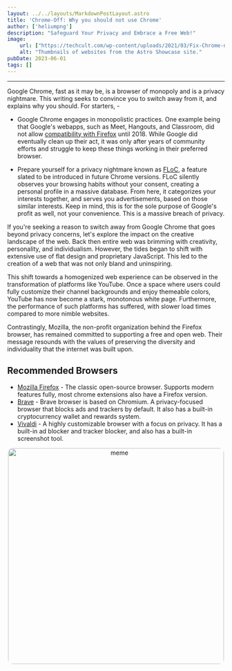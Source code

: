 ```yaml
---
layout: ../../layouts/MarkdownPostLayout.astro
title: 'Chrome-Off: Why you should not use Chrome'
author: ['heliumpng']
description: "Safeguard Your Privacy and Embrace a Free Web!"
image: 
    url: ["https://techcult.com/wp-content/uploads/2021/03/Fix-Chrome-not-Connecting-to-the-Internet.png"]
    alt: "Thumbnails of websites from the Astro Showcase site."
pubDate: 2023-06-01
tags: []
---
```

____________________________________________________________________________________________
Google Chrome, fast as it may be, is a browser of monopoly and is a privacy nightmare. This writing seeks to convince you to switch away from it, and explains why you should. For starters, -
- Google Chrome engages in monopolistic practices. One example being that Google's webapps, such as Meet, Hangouts, and Classroom, did not allow [compatibility with Firefox](https://blog.mozilla.org/webrtc/firefox-is-now-supported-by-google-hangouts-and-meet/) until 2018. While Google did eventually clean up their act, it was only after years of community efforts and struggle to keep these things working in their preferred browser.

 - Prepare yourself for a privacy nightmare known as [FLoC](https://web.dev/floc/), a feature slated to be introduced in future Chrome versions. FLoC silently observes your browsing habits without your consent, creating a personal profile in a massive database. From here, it categorizes your interests together, and serves you advertisements, based on those similar interests. Keep in mind, this is for the sole purpose of Google's profit as well, not your convenience. This is a massive breach of privacy.

If you're seeking a reason to switch away from Google Chrome that goes beyond privacy concerns, let's explore the impact on the creative landscape of the web. Back then entire web was brimming with creativity, personality, and individualism. However, the tides began to shift with extensive use of flat design and proprietary JavaScript. This led to the creation of a web that was not only bland and uninspiring.

This shift towards a homogenized web experience can be observed in the transformation of platforms like YouTube. Once a space where users could fully customize their channel backgrounds and enjoy themeable colors, YouTube has now become a stark, monotonous white page. Furthermore, the performance of such platforms has suffered, with slower load times compared to more nimble websites.

Contrastingly, Mozilla, the non-profit organization behind the Firefox browser, has remained committed to supporting a free and open web. Their message resounds with the values of preserving the diversity and individuality that the internet was built upon.

## Recommended Browsers
- [Mozilla Firefox](https://www.mozilla.org/en-US/firefox/new/) - The classic open-source browser. Supports modern features fully, most chrome extensions also have a Firefox version.
- [Brave](https://brave.com/) - Brave browser is based on Chromium. A privacy-focused browser that blocks ads and trackers by default. It also has a built-in cryptocurrency wallet and rewards system.
- [Vivaldi](https://vivaldi.com/) - A highly customizable browser with a focus on privacy. It has a built-in ad blocker and tracker blocker, and also has a built-in screenshot tool.

<!-- ![meme!](https://c4.wallpaperflare.com/wallpaper/757/525/281/black-background-humor-mozilla-firefox-rick-sanchez-wallpaper-preview.jpg) -->
<div style="text-align: center;">
<img src="https://c4.wallpaperflare.com/wallpaper/757/525/281/black-background-humor-mozilla-firefox-rick-sanchez-wallpaper-preview.jpg" alt="meme" style="width: 500px; border-radius: 10px; ">
</div>

<style>
img {
  width: 400px; /* Adjust the width to your desired value */
  border-radius: 10px; /* Add border-radius or other styling properties */
}
</style>
